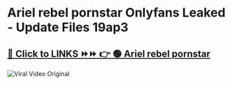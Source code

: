 
 # Ariel rebel pornstar Onlyfans Leaked - Update Files 19ap3

## <h2><a href="https://clipsfans.com/Ariel_rebel_pornstar&ref=git">🔗 Click to LINKS ⏩⏩ 👉 🟢 Ariel rebel pornstar </a></h2>

<a href="https://clipsfans.com/Ariel_rebel_pornstar&ref=git" rel="nofollow" data-target="animated-image.originalLink"><img src="https://i.ibb.co.com/xMMVF88/686577567.gif" alt="Viral Video Original" style="max-width: 100%; display: inline-block;" data-target="animated-image.originalImage"></a>

